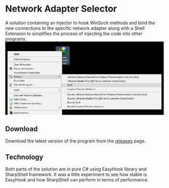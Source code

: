 # Network Adapter Selector
A solution containing an Injector to hook WinSock methods and bind the new connections to the specific network adapter along with a Shell Extension to simplifies the process of injecting the code into other programs.
![Screenshot](/screenshot.jpg?raw=true "Screenshot")

## Download
Download the latest version of the program from the [releases](https://github.com/falahati/NetworkAdapterSelector/releases/latest) page.

## Technology
Both parts of the solution are in pure C# using EasyHook library and SharpShell framework. It was a little experiment to see how stable is EasyHook and how SharpShell can perform in terms of performance.
